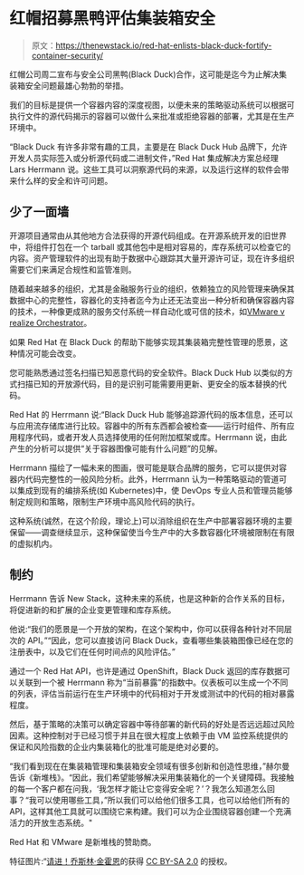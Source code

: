 # 红帽招募黑鸭评估集装箱安全

> 原文：<https://thenewstack.io/red-hat-enlists-black-duck-fortify-container-security/>

红帽公司周二宣布与安全公司黑鸭(Black Duck)合作，这可能是迄今为止解决集装箱安全问题最雄心勃勃的举措。

我们的目标是提供一个容器内容的深度视图，以便未来的策略驱动系统可以根据可执行文件的源代码揭示的容器可以做什么来批准或拒绝容器的部署，尤其是在生产环境中。

“Black Duck 有许多非常有趣的工具，主要是在 Black Duck Hub 品牌下，允许开发人员实际签入或分析源代码或二进制文件，”Red Hat 集成解决方案总经理 Lars Herrmann 说。这些工具可以洞察源代码的来源，以及运行这样的软件会带来什么样的安全和许可问题。

## 少了一面墙

开源项目通常由从其他地方合法获得的开源代码组成。在开源系统开发的旧世界中，将组件打包在一个 tarball 或其他包中是相对容易的，库存系统可以检查它的内容。资产管理软件的出现有助于数据中心跟踪其大量开源许可证，现在许多组织需要它们来满足合规性和监管准则。

随着越来越多的组织，尤其是金融服务行业的组织，依赖独立的风险管理来确保其数据中心的完整性，容器化的支持者迄今为止还无法变出一种分析和确保容器内容的技术，一种像更成熟的服务交付系统一样自动化或可信的技术，如[VMware v realize Orchestrator](https://www.vmware.com/products/vrealize-orchestrator)。

如果 Red Hat 在 Black Duck 的帮助下能够实现其集装箱完整性管理的愿景，这种情况可能会改变。

您可能熟悉通过签名扫描已知恶意代码的安全软件。Black Duck Hub 以类似的方式扫描已知的开放源代码，目的是识别可能需要用更新、更安全的版本替换的代码。

Red Hat 的 Herrmann 说:“Black Duck Hub 能够追踪源代码的版本信息，还可以与应用流存储库进行比较。容器中的所有东西都会被检查——运行时组件、所有应用程序代码，或者开发人员选择使用的任何附加框架或库。Herrmann 说，由此产生的分析可以提供“关于容器图像可能有什么问题”的见解。

Herrmann 描绘了一幅未来的图画，很可能是联合品牌的服务，它可以提供对容器内代码完整性的一般风险分析。此外，Herrmann 认为一种策略驱动的管道可以集成到现有的编排系统(如 Kubernetes)中，使 DevOps 专业人员和管理员能够制定规则和策略，限制生产环境中高风险代码的执行。

这种系统(诚然，在这个阶段，理论上)可以消除组织在生产中部署容器环境的主要保留——调查继续显示，这种保留使当今生产中的大多数容器化环境被限制在有限的虚拟机内。

## 制约

Herrmann 告诉 New Stack，这种未来的系统，也是这种新的合作关系的目标，将促进新的和扩展的企业变更管理和库存系统。

他说:“我们的愿景是一个开放的架构，在这个架构中，你可以获得各种针对不同层次的 API。”“因此，您可以直接访问 Black Duck，查看哪些集装箱图像已经在您的注册表中，以及它们在任何时间点的风险评估。”

通过一个 Red Hat API，也许是通过 OpenShift，Black Duck 返回的库存数据可以关联到一个被 Herrmann 称为“当前暴露”的指数中。仪表板可以生成一个不同的列表，评估当前运行在生产环境中的代码相对于开发或测试中的代码的相对暴露程度。

然后，基于策略的决策可以确定容器中等待部署的新代码的好处是否远远超过风险因素。这种控制对于已经习惯于并且在很大程度上依赖于由 VM 监控系统提供的保证和风险指数的企业内集装箱化的批准可能是绝对必要的。

“我们看到现在在集装箱管理和集装箱安全领域有很多创新和创造性思维，”赫尔曼告诉《新堆栈》。“因此，我们希望能够解决采用集装箱化的一个关键障碍。我接触的每一个客户都在问我，‘我怎样才能让它变得安全呢？’？我怎么知道怎么回事？“我可以使用哪些工具，”所以我们可以给他们很多工具，也可以给他们所有的 API，这样其他工具就可以围绕它来构建。我们可以为企业围绕容器创建一个充满活力的开放生态系统。"

Red Hat 和 VMware 是新堆栈的赞助商。

特征图片:“[请进！](https://www.flickr.com/photos/joceykinghorn/10012135796/in/photolist-gfJP9Y-ajeQsN-abez57-ajeQ8E-nFXHBL-ajc222-oSTEKk-fi1RkW-nng7Ft-ajc1gi-uysK3M-5mHuiN-y8xVQ-uxNUJY-acZdbW-abbKjM-uvVruu-tBeq8b-fi1Bm1-uyofc2-ajeNz7-oezxxH-uxKvAj-oSQGEu-uxP1Lh-uyfkhP-ajc3fB-5NsbFp-5NwsbS-fSbyyG-ugCvoS-oQPTW5-p83HCR-ugFPc1-ugAsNY-pPGd6c-pxi2Xy-oaLf37-tBeuFj-ugNvpV-tBexwu-5NsbqZ-fhk2qV-5mDbRZ-nVj131-iBoCv1-oezwm4-ajeNmC-q4SfPf-dVQc5v)[乔斯林·金霍恩](https://www.flickr.com/photos/joceykinghorn/)的获得 [CC BY-SA 2.0](https://creativecommons.org/licenses/by-sa/2.0/) 的授权。

<svg xmlns:xlink="http://www.w3.org/1999/xlink" viewBox="0 0 68 31" version="1.1"><title>Group</title> <desc>Created with Sketch.</desc></svg>